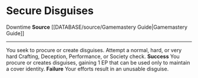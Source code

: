 ﻿---
id: '470'
name: Secure Disguises
rarity: Common
source: '[[DATABASE/source/Gamemastery Guide|Gamemastery Guide]]'
trait:
- '[[DATABASE/trait/Downtime|Downtime]]'
type: Action

---
# Secure Disguises

<span class="item-trait">Downtime</span>
**Source** [[DATABASE/source/Gamemastery Guide|Gamemastery Guide]]

---
You seek to procure or create disguises. Attempt a normal, hard, or very hard Crafting, Deception, Performance, or Society check. 
**Success** You procure or creates disguises, gaining 1 EP that can be used only to maintain a cover identity.
**Failure** Your efforts result in an unusable disguise.